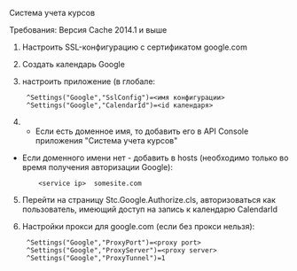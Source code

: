 Система учета курсов

Требования:
Версия Cache 2014.1 и выше

1. Настроить SSL-конфигурацию с сертификатом google.com
2. Создать календарь Google
3. настроить приложение (в глобале:

        ^Settings("Google","SslConfig")=<имя конфигурации>
        ^Settings("Google","CalendarId")=<id календаря>

4. - Если есть доменное имя, то добавить его в API Console приложения "Система учета курсов"
 - Если доменного имени нет - добавить в hosts (необходимо только во время получения авторизации Google):

           <service ip>  somesite.com

5. Перейти на страницу Stc.Google.Authorize.cls, авторизоваться как пользователь, имеющий доступ на запись к календарю CalendarId
6. Настройки прокси для google.com (если без прокси нельзя):

        ^Settings("Google","ProxyPort")=<proxy port>
        ^Settings("Google","ProxyServer")=<proxy server>
        ^Settings("Google","ProxyTunnel")=1
